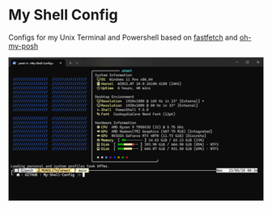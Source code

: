 # My Shell Config
Configs for my Unix Terminal and Powershell based on [fastfetch](https://github.com/fastfetch-cli/fastfetch) and [oh-my-posh](https://github.com/JanDeDobbeleer/oh-my-posh)

![Preview](screenshot.png)